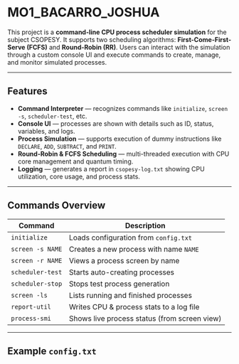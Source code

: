 # MO1_BACARRO_JOSHUA

This project is a **command-line CPU process scheduler simulation** for the subject CSOPESY. It supports two scheduling algorithms: **First-Come-First-Serve (FCFS)** and **Round-Robin (RR)**. Users can interact with the simulation through a custom console UI and execute commands to create, manage, and monitor simulated processes.

---

##  Features

- **Command Interpreter** — recognizes commands like `initialize`, `screen -s`, `scheduler-test`, etc.
- **Console UI** — processes are shown with details such as ID, status, variables, and logs.
- **Process Simulation** — supports execution of dummy instructions like `DECLARE`, `ADD`, `SUBTRACT`, and `PRINT`.
- **Round-Robin & FCFS Scheduling** — multi-threaded execution with CPU core management and quantum timing.
- **Logging** — generates a report in `csopesy-log.txt` showing CPU utilization, core usage, and process stats.

---

## Commands Overview

| Command           | Description |
|------------------|-------------|
| `initialize`      | Loads configuration from `config.txt` |
| `screen -s NAME`  | Creates a new process with name `NAME` |
| `screen -r NAME`  | Views a process screen by name |
| `scheduler-test`  | Starts auto-creating processes |
| `scheduler-stop`  | Stops test process generation |
| `screen -ls`      | Lists running and finished processes |
| `report-util`     | Writes CPU & process stats to a log file |
| `process-smi`     | Shows live process status (from screen view) |

---

##  Example `config.txt`

